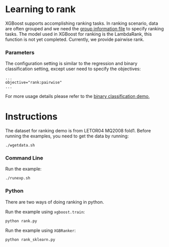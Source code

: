 Learning to rank
====
XGBoost supports accomplishing ranking tasks. In ranking scenario, data are often grouped and we need the [group information file](../../doc/tutorials/input_format.rst#group-input-format) to specify ranking tasks. The model used in XGBoost for ranking is the LambdaRank, this function is not yet completed. Currently, we provide pairwise rank.

### Parameters
The configuration setting is similar to the regression and binary classification setting, except user need to specify the objectives:

```
...
objective="rank:pairwise"
...
```
For more usage details please refer to the [binary classification demo](../binary_classification),

Instructions
====
The dataset for ranking demo is from LETOR04 MQ2008 fold1.
Before running the examples, you need to get the data by running:

```
./wgetdata.sh
```

### Command Line
Run the example:
```
./runexp.sh
```

### Python
There are two ways of doing ranking in python.  

Run the example using `xgboost.train`:
```
python rank.py
```

Run the example using `XGBRanker`:
```
python rank_sklearn.py
```
